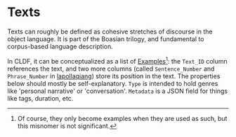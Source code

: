 # Texts

Texts can roughly be defined as cohesive stretches of discourse in the object language.
It is part of the Boasian trilogy, and fundamental to corpus-based language description.

In CLDF, it can be conceptualized as a list of [Examples](https://github.com/cldf/cldf/tree/master/components/examples)[^1]: the `Text_ID` column references the text, and two more columns (called `Sentence_Number` and `Phrase_Number` in [lapollaqiang](https://github.com/cldf-datasets/lapollaqiang/tree/master/cldf)) store its position in the text.
The properties below should mostly be self-explanatory.
`Type` is intended to hold genres like 'personal narrative' or 'conversation'.
`Metadata` is a JSON field for things like tags, duration, etc.

[^1]: Of course, they only become examples when they are used as such, but this misnomer is not significant.
